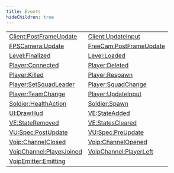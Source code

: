 ```yaml
---
title: Events
hideChildren: true
---
```


|   |   |
| --- | --- |
| [Client:PostFrameUpdate](/vext/ref/client/event/client_postframeupdate) | [Client:UpdateInput](/vext/ref/client/event/client_updateinput) |
| [FPSCamera:Update](/vext/ref/client/event/fpscamera_update) | [FreeCam:PostFrameUpdate](/vext/ref/client/event/freecam_postframeupdate) |
| [Level:Finalized](/vext/ref/client/event/level_finalized) | [Level:Loaded](/vext/ref/client/event/level_loaded) |
| [Player:Connected](/vext/ref/client/event/player_connected) | [Player:Deleted](/vext/ref/client/event/player_deleted) |
| [Player:Killed](/vext/ref/client/event/player_killed) | [Player:Respawn](/vext/ref/client/event/player_respawn) |
| [Player:SetSquadLeader](/vext/ref/client/event/player_setsquadleader) | [Player:SquadChange](/vext/ref/client/event/player_squadchange) |
| [Player:TeamChange](/vext/ref/client/event/player_teamchange) | [Player:UpdateInput](/vext/ref/client/event/player_updateinput) |
| [Soldier:HealthAction](/vext/ref/client/event/soldier_healthaction) | [Soldier:Spawn](/vext/ref/client/event/soldier_spawn) |
| [UI:DrawHud](/vext/ref/client/event/ui_drawhud) | [VE:StateAdded](/vext/ref/client/event/ve_stateadded) |
| [VE:StateRemoved](/vext/ref/client/event/ve_stateremoved) | [VE:StatesCleared](/vext/ref/client/event/ve_statescleared) |
| [VU:Spec:PostUpdate](/vext/ref/client/event/vu_spec_postupdate) | [VU:Spec:PreUpdate](/vext/ref/client/event/vu_spec_preupdate) |
| [Voip:ChannelClosed](/vext/ref/client/event/voip_channelclosed) | [Voip:ChannelOpened](/vext/ref/client/event/voip_channelopened) |
| [VoipChannel:PlayerJoined](/vext/ref/client/event/voipchannel_playerjoined) | [VoipChannel:PlayerLeft](/vext/ref/client/event/voipchannel_playerleft) |
| [VoipEmitter:Emitting](/vext/ref/client/event/voipemitter_emitting) | |

